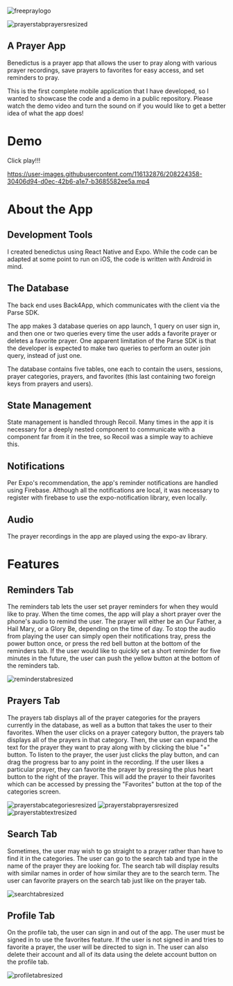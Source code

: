 ![freepraylogo](https://user-images.githubusercontent.com/116132876/208253752-9412126b-031a-4231-9e1b-b5e83525d405.png)

![prayerstabprayersresized](https://user-images.githubusercontent.com/116132876/208253477-87a14cf6-ec76-4fd9-8c7e-43714763c619.png)

## A Prayer App

Benedictus is a prayer app that allows the user to pray along with various prayer recordings, save prayers to favorites for easy access, and set reminders to pray.

This is the first complete mobile application that I have developed, so I wanted to showcase the code and a demo in a public repository. Please watch the demo video and turn the sound on if you would like to get a better idea of what the app does!

# Demo

Click play!!!

https://user-images.githubusercontent.com/116132876/208224358-30406d94-d0ec-42b6-a1e7-b3685582ee5a.mp4

# About the App

## Development Tools

I created benedictus using React Native and Expo. While the code can be adapted at some point to run on iOS, the code is written with Android in mind.

## The Database

The back end uses Back4App, which communicates with the client via the Parse SDK.

The app makes 3 database queries on app launch, 1 query on user sign in, and then one or two queries every time the user adds a favorite prayer or deletes a favorite prayer. One apparent limitation of the Parse SDK is that the developer is expected to make two queries to perform an outer join query, instead of just one.

The database contains five tables, one each to contain the users, sessions, prayer categories, prayers, and favorites (this last containing two foreign keys from prayers and users).

## State Management

State management is handled through Recoil. Many times in the app it is necessary for a deeply nested component to communicate with a component far from it in the tree, so Recoil was a simple way to achieve this. 

## Notifications

Per Expo's recommendation, the app's reminder notifications are handled using Firebase. Although all the notifications are local, it was necessary to register with firebase to use the expo-notification library, even locally.

## Audio

The prayer recordings in the app are played using the expo-av library.

# Features

## Reminders Tab

The reminders tab lets the user set prayer reminders for when they would like to pray. When the time comes, the app will play a short prayer over the phone's audio to remind the user. The prayer will either be an Our Father, a Hail Mary, or a Glory Be, depending on the time of day. To stop the audio from playing the user can simply open their notifications tray, press the power button once, or press the red bell button at the bottom of the reminders tab. If the user would like to quickly set a short reminder for five minutes in the future, the user can push the yellow button at the bottom of the reminders tab.

![reminderstabresized](https://user-images.githubusercontent.com/116132876/208253458-efc3a6cd-61ad-4047-87c8-69325dbeef06.png)

## Prayers Tab

The prayers tab displays all of the prayer categories for the prayers currently in the database, as well as a button that takes the user to their favorites. When the user clicks on a prayer category button, the prayers tab displays all of the prayers in that category. Then, the user can expand the text for the prayer they want to pray along with by clicking the blue "+" button. To listen to the prayer, the user just clicks the play button, and can drag the progress bar to any point in the recording. If the user likes a particular prayer, they can favorite the prayer by pressing the plus heart button to the right of the prayer. This will add the prayer to their favorites which can be accessed by pressing the "Favorites" button at the top of the categories screen. 

![prayerstabcategoriesresized](https://user-images.githubusercontent.com/116132876/208253470-2a5bb983-a785-4fc6-9425-e0d9f4fc008e.png)
![prayerstabprayersresized](https://user-images.githubusercontent.com/116132876/208253477-87a14cf6-ec76-4fd9-8c7e-43714763c619.png)
![prayerstabtextresized](https://user-images.githubusercontent.com/116132876/208253485-0e7f3c1e-5c9f-4345-b1ef-6f6b797ae65d.png)


## Search Tab

Sometimes, the user may wish to go straight to a prayer rather than have to find it in the categories. The user can go to the search tab and type in the name of the prayer they are looking for. The search tab will display results with similar names in order of how similar they are to the search term. The user can favorite prayers on the search tab just like on the prayer tab.

![searchtabresized](https://user-images.githubusercontent.com/116132876/208253493-8a84f439-fcef-415a-a75f-bc97ceb61ff7.png)

## Profile Tab

On the profile tab, the user can sign in and out of the app. The user must be signed in to use the favorites feature. If the user is not signed in and tries to favorite a prayer, the user will be directed to sign in. The user can also delete their account and all of its data using the delete account button on the profile tab.

![profiletabresized](https://user-images.githubusercontent.com/116132876/208253498-33b12a44-2307-4b7d-9e9d-871000035969.png)








